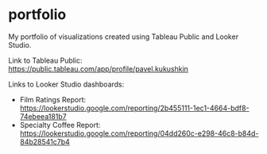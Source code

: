 # portfolio
My portfolio of visualizations created using Tableau Public and Looker Studio.

Link to Tableau Public: https://public.tableau.com/app/profile/pavel.kukushkin

Links to Looker Studio dashboards:
- Film Ratings Report: https://lookerstudio.google.com/reporting/2b455111-1ec1-4664-bdf8-74ebeea181b7
- Specialty Coffee Report: https://lookerstudio.google.com/reporting/04dd260c-e298-46c8-b84d-84b28541c7b4
